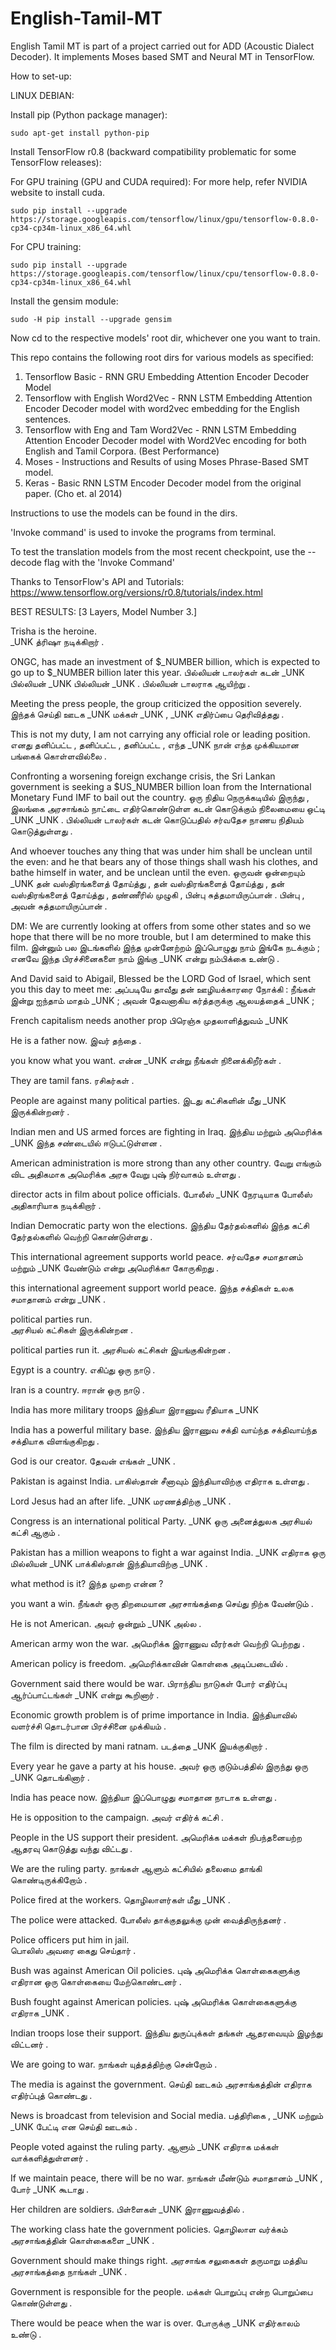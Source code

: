 # English-Tamil-MT
English Tamil MT is part of a project carried out for ADD (Acoustic Dialect Decoder). It implements Moses based SMT and Neural MT in TensorFlow.

How to set-up:

LINUX DEBIAN:

Install pip (Python package manager):

    sudo apt-get install python-pip

Install TensorFlow r0.8 (backward compatibility problematic for some TensorFlow releases):

  For GPU training (GPU and CUDA required):
  For more help, refer NVIDIA website to install cuda.

    sudo pip install --upgrade https://storage.googleapis.com/tensorflow/linux/gpu/tensorflow-0.8.0-cp34-cp34m-linux_x86_64.whl

  For CPU training:

    sudo pip install --upgrade https://storage.googleapis.com/tensorflow/linux/cpu/tensorflow-0.8.0-cp34-cp34m-linux_x86_64.whl

Install the gensim module:

    sudo -H pip install --upgrade gensim
    
Now cd to the respective models' root dir, whichever one you want to train. 

This repo contains the following root dirs for various models as specified:

1. Tensorflow Basic - RNN GRU Embedding Attention Encoder Decoder Model 
2. Tensorflow with English Word2Vec - RNN LSTM Embedding Attention Encoder Decoder model with word2vec embedding for the English sentences.
3. Tensorflow with Eng and Tam Word2Vec - RNN LSTM Embedding Attention Encoder Decoder model with Word2Vec encoding for both English and Tamil Corpora. (Best Performance)
4. Moses - Instructions and Results of using Moses Phrase-Based SMT model.
5. Keras - Basic RNN LSTM Encoder Decoder model from the original paper. (Cho et. al 2014)

Instructions to use the models can be found in the dirs. 

'Invoke command' is used to invoke the programs from terminal.

To test the translation models from the most recent checkpoint, use the --decode flag with the 'Invoke Command'

Thanks to TensorFlow's API and Tutorials: https://www.tensorflow.org/versions/r0.8/tutorials/index.html

BEST RESULTS: [3 Layers, Model Number 3.]

Trisha is the heroine.  
_UNK த்ரிஷா நடிக்கிறார் .

ONGC, has made an investment of $_NUMBER billion, which is expected to go up to $_NUMBER billion later this year.
பில்லியன் டாலர்கள் கடன் _UNK பில்லியன் _UNK பில்லியன் _UNK . பில்லியன் டாலராக ஆயிற்று .

Meeting the press people, the group criticized the opposition severely.
இந்தக் செய்தி ஊடக _UNK மக்கள் _UNK , _UNK எதிர்ப்பை தெரிவித்தது .

This is not my duty, I am not carrying any official role or leading position.
எனது தனிப்பட்ட , தனிப்பட்ட , தனிப்பட்ட , எந்த _UNK நான் எந்த முக்கியமான பங்கைக் கொள்ளவில்லை .

Confronting a worsening foreign exchange crisis, the Sri Lankan government is seeking a $US_NUMBER billion loan from the International Monetary Fund IMF to bail out the country.
ஒரு நிதிய நெருக்கடியில் இருந்து , இலங்கை அரசாங்கம் நாட்டை எதிர்கொண்டுள்ள கடன் கொடுக்கும் நிலைமையை ஒட்டி _UNK _UNK . பில்லியன் டாலர்கள் கடன் கொடுப்பதில் சர்வதேச நாணய நிதியம் கொடுத்துள்ளது .

And whoever touches any thing that was under him shall be unclean until the even: and he that bears any of those things shall wash his clothes, and bathe himself in water, and be unclean until the even.
ஒருவன் ஒன்றையும் _UNK தன் வஸ்திரங்களைத் தோய்த்து , தன் வஸ்திரங்களைத் தோய்த்து , தன் வஸ்திரங்களைத் தோய்த்து , தண்ணீரில் முழுகி , பின்பு சுத்தமாயிருப்பான் . பின்பு , அவன் சுத்தமாயிருப்பான் .

DM: We are currently looking at offers from some other states and so we hope that there will be no more trouble, but I am determined to make this film.
இன்னும் பல இடங்களில் இந்த முன்னேற்றம் இப்பொழுது நாம் இங்கே நடக்கும் ; எனவே இந்த பிரச்சினைகளை நாம் இங்கு _UNK என்று நம்பிக்கை உண்டு .

And David said to Abigail, Blessed be the LORD God of Israel, which sent you this day to meet me:
அப்படியே தாவீது தன் ஊழியக்காரரை நோக்கி : நீங்கள் இன்று ஐந்தாம் மாதம் _UNK ; அவன் தேவனாகிய கர்த்தருக்கு ஆலயத்தைக் _UNK ;

French capitalism needs another prop
பிரெஞ்சு முதலாளித்துவம் _UNK

He is a father now.
இவர் தந்தை .

you know what you want.
என்ன _UNK என்று நீங்கள் நினைக்கிறீர்கள் .

They are tamil fans.
ரசிகர்கள் .

People are against many political parties.
இடது கட்சிகளின் மீது _UNK இருக்கின்றனர் .

Indian men and US armed forces are fighting in Iraq.
இந்திய மற்றும் அமெரிக்க _UNK இந்த சண்டையில் ஈடுபட்டுள்ளன .

American administration is more strong than any other country.
வேறு எங்கும் விட அதிகமாக அமெரிக்க அரசு வேறு புஷ் நிர்வாகம் உள்ளது .

director acts in film about police officials.
போலீஸ் _UNK நேரடியாக போலீஸ் அதிகாரியாக நடிக்கிறார் .

Indian Democratic party won the elections.
இந்திய தேர்தல்களில் இந்த கட்சி தேர்தல்களில் வெற்றி கொண்டுள்ளது .

This international agreement supports world peace.
சர்வதேச சமாதானம் மற்றும் _UNK வேண்டும் என்று அமெரிக்கா கோருகிறது .

this international agreement support world peace.
இந்த சக்திகள் உலக சமாதானம் என்று _UNK .

political parties run.            
அரசியல் கட்சிகள் இருக்கின்றன .

political parties run it.
அரசியல் கட்சிகள் இயங்குகின்றன .

Egypt is a country.
எகிப்து ஒரு நாடு .

Iran is a country.
ஈரான் ஒரு நாடு .

India has more military troops
இந்தியா இராணுவ ரீதியாக _UNK

India has a powerful military base.
இந்திய இராணுவ சக்தி வாய்ந்த சக்திவாய்ந்த சக்தியாக விளங்குகிறது .

God is our creator.
தேவன் எங்கள் _UNK .

Pakistan is against India.
பாகிஸ்தான் சீனாவும் இந்தியாவிற்கு எதிராக உள்ளது .

Lord Jesus had an after life.
_UNK மரணத்திற்கு _UNK .

Congress is an international political Party.
_UNK ஒரு அனைத்துலக அரசியல் கட்சி ஆகும் .

Pakistan has a million weapons to fight a war against India.
_UNK எதிராக ஒரு மில்லியன் _UNK பாக்கிஸ்தான் இந்தியாவிற்கு _UNK .

what method is it?
இந்த முறை என்ன ?

you want a win.
நீங்கள் ஒரு திறமையான அரசாங்கத்தை செய்து நிற்க வேண்டும் .

He is not American.
அவர் ஒன்றும் _UNK அல்ல .

American army won the war.
அமெரிக்க இராணுவ வீரர்கள் வெற்றி பெற்றது .

American policy is freedom.
அமெரிக்காவின் கொள்கை அடிப்படையில் .

Government said there would be war.
பிராந்திய நாடுகள் போர் எதிர்ப்பு ஆர்ப்பாட்டங்கள் _UNK என்று கூறினார் .

Economic growth problem is of prime importance in India.
இந்தியாவில் வளர்ச்சி தொடர்பான பிரச்சினை முக்கியம் .

The film is directed by mani ratnam.
படத்தை _UNK இயக்குகிறார் .

Every year he gave a party at his house. 
அவர் ஒரு குடும்பத்தில் இருந்து ஒரு _UNK தொடங்கினார் .

India has peace now.
இந்தியா இப்பொழுது சமாதான நாடாக உள்ளது .

He is opposition to the campaign.
அவர் எதிர்க் கட்சி .

People in the US support their president.
அமெரிக்க மக்கள் நிபந்தனையற்ற ஆதரவு கொடுத்து வந்து விட்டது .

We are the ruling party.
நாங்கள் ஆளும் கட்சியில் தலைமை தாங்கி கொண்டிருக்கிறோம் .

Police fired at the workers.
தொழிலாளர்கள் மீது _UNK .

The police were attacked.
போலீஸ் தாக்குதலுக்கு முன் வைத்திருந்தனர் .

Police officers put him in jail.    
பொலிஸ் அவரை கைது செய்தார் .

Bush was against American Oil policies.
புஷ் அமெரிக்க கொள்கைகளுக்கு எதிரான ஒரு கொள்கையை மேற்கொண்டனர் .

Bush fought against American policies.
புஷ் அமெரிக்க கொள்கைகளுக்கு எதிராக _UNK .

Indian troops lose their support.
இந்திய துருப்புக்கள் தங்கள் ஆதரவையும் இழந்து விட்டனர் .

We are going to war.
நாங்கள் யுத்தத்திற்கு சென்றோம் .

The media is against the government.
செய்தி ஊடகம் அரசாங்கத்தின் எதிராக எதிர்ப்புத் கொண்டது .

News is broadcast from television and Social media.
பத்திரிகை , _UNK மற்றும் _UNK பேட்டி என செய்தி ஊடகம் .

People voted against the ruling party.
ஆளும் _UNK எதிராக மக்கள் வாக்களித்துள்ளனர் .

If we maintain peace, there will be no war.
நாங்கள் மீண்டும் சமாதானம் _UNK , போர் _UNK கூடாது .

Her children are soldiers.
பிள்ளைகள் _UNK இராணுவத்தில் .

The working class hate the government policies.
தொழிலாள வர்க்கம் அரசாங்கத்தின் கொள்கைகளை _UNK .

Government should make things right.
அரசாங்க சலுகைகள் தருமாறு மத்திய அரசாங்கத்தை நாங்கள் _UNK .

Government is responsible for the people.
மக்கள் பொறுப்பு என்ற பொறுப்பை கொண்டுள்ளது .

There would be peace when the war is over.
போருக்கு _UNK எதிர்காலம் உண்டு .
